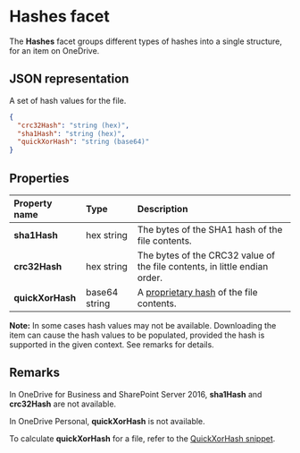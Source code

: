 # Hashes facet

The **Hashes** facet groups different types of hashes into a single structure, for an item on OneDrive.

## JSON representation

A set of hash values for the file.

<!-- { "blockType": "resource", "@odata.type": "oneDrive.hashes" } -->
```json
{
  "crc32Hash": "string (hex)",
  "sha1Hash": "string (hex)",
  "quickXorHash": "string (base64)"
}
```
## Properties

| Property name | Type          | Description                                           |
|:--------------|:--------------|:------------------------------------------------------|
| **sha1Hash**  | hex string | The bytes of the SHA1 hash of the file contents. |
| **crc32Hash** | hex string | The bytes of the CRC32 value of the file contents, in little endian order.           |
| **quickXorHash** | base64 string | A [proprietary hash](../snippets/quickxorhash.md) of the file contents.|

**Note:** In some cases hash values may not be available. Downloading the item
can cause the hash values to be populated, provided the hash is supported in the given context. See remarks for details.

## Remarks

In OneDrive for Business and SharePoint Server 2016, **sha1Hash** and **crc32Hash** are not available.

In OneDrive Personal, **quickXorHash** is not available.

To calculate **quickXorHash** for a file, refer to the [QuickXorHash snippet](../snippets/quickxorhash.md).

<!-- {
  "type": "#page.annotation",
  "description": "The hashes facet provides hash identifiers for a file in OneDrive",
  "keywords": "hash,sha1,crc32,item,facet",
  "section": "documentation",
  "tocPath": "Facets/Hashes"
} -->
